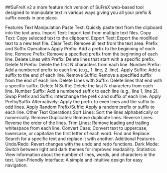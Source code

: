 ##SuFreX v2
a more feature rich version of SuFreX web-based tool designed to manipulate text in various ways giving you all your prefix & suffix needs in one place.

Features
Text Manipulation
Paste Text: Quickly paste text from the clipboard into the text area.
Import Text: Import text from multiple text files.
Copy Text: Copy selected text to the clipboard.
Export Text: Export the modified text to a new text file.
Clear Text: Remove all text from the text area.
Prefix and Suffix Operations
Apply Prefix: Add a prefix to the beginning of each line.
Remove Prefix: Remove a specified prefix from the beginning of each line.
Delete Lines with Prefix: Delete lines that start with a specific prefix.
Delete N Prefix: Delete the first N characters from each line.
Number Prefix: Add a numbered prefix to each line (e.g., 1. line, 2. line).
Apply Suffix: Add a suffix to the end of each line.
Remove Suffix: Remove a specified suffix from the end of each line.
Delete Lines with Suffix: Delete lines that end with a specific suffix.
Delete N Suffix: Delete the last N characters from each line.
Number Suffix: Add a numbered suffix to each line (e.g., line 1, line 2).
Swap Prefix and Suffix: Interchange the prefix and suffix of each line.
Apply Prefix/Suffix Alternatively: Apply the prefix to even lines and the suffix to odd lines.
Apply Random Prefix/Suffix: Apply a random prefix or suffix to each line.
Other Text Operations
Sort Lines: Sort the lines alphabetically or numerically.
Remove Duplicates: Remove duplicate lines.
Reverse Lines: Reverse the order of the lines.
Trim Lines: Remove leading and trailing whitespace from each line.
Convert Case: Convert text to uppercase, lowercase, or capitalize the first letter of each word.
Find and Replace: Search for a specific text and replace it with another.
Additional Features
Undo/Redo: Revert changes with the undo and redo functions.
Dark Mode: Switch between light and dark themes for improved readability.
Statistics: View information about the number of lines, words, and characters in the text.
User-Friendly Interface: A simple and intuitive design for easy navigation.
